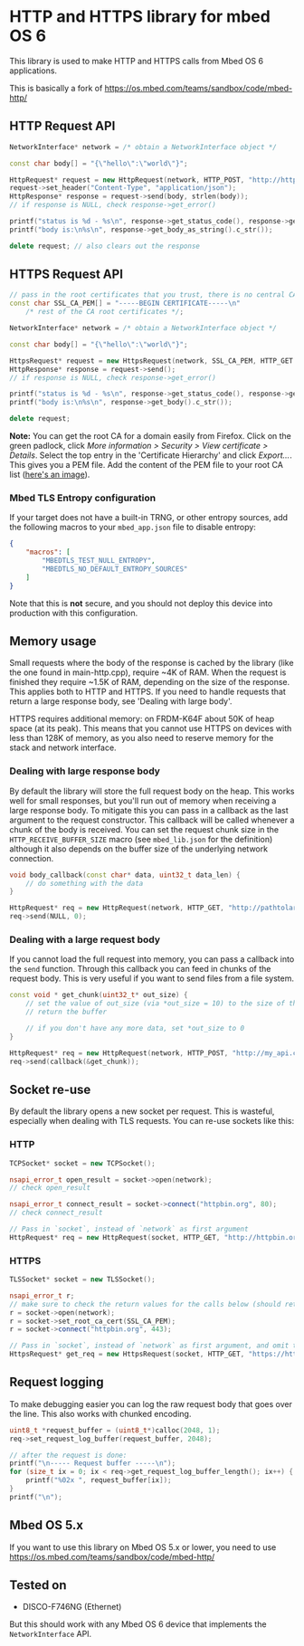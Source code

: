 # HTTP and HTTPS library for mbed OS 6

This library is used to make HTTP and HTTPS calls from Mbed OS 6 applications.

This is basically a fork of https://os.mbed.com/teams/sandbox/code/mbed-http/

## HTTP Request API

```cpp
NetworkInterface* network = /* obtain a NetworkInterface object */

const char body[] = "{\"hello\":\"world\"}";

HttpRequest* request = new HttpRequest(network, HTTP_POST, "http://httpbin.org/post");
request->set_header("Content-Type", "application/json");
HttpResponse* response = request->send(body, strlen(body));
// if response is NULL, check response->get_error()

printf("status is %d - %s\n", response->get_status_code(), response->get_status_message());
printf("body is:\n%s\n", response->get_body_as_string().c_str());

delete request; // also clears out the response
```

## HTTPS Request API

```cpp
// pass in the root certificates that you trust, there is no central CA registry in Mbed OS
const char SSL_CA_PEM[] = "-----BEGIN CERTIFICATE-----\n"
    /* rest of the CA root certificates */;

NetworkInterface* network = /* obtain a NetworkInterface object */

const char body[] = "{\"hello\":\"world\"}";

HttpsRequest* request = new HttpsRequest(network, SSL_CA_PEM, HTTP_GET "https://httpbin.org/status/418");
HttpResponse* response = request->send();
// if response is NULL, check response->get_error()

printf("status is %d - %s\n", response->get_status_code(), response->get_status_message());
printf("body is:\n%s\n", response->get_body().c_str());

delete request;
```

**Note:** You can get the root CA for a domain easily from Firefox. Click on the green padlock, click *More information > Security > View certificate > Details*. Select the top entry in the 'Certificate Hierarchy' and click *Export...*. This gives you a PEM file. Add the content of the PEM file to your root CA list ([here's an image](img/root-ca-selection.png)).

### Mbed TLS Entropy configuration

If your target does not have a built-in TRNG, or other entropy sources, add the following macros to your `mbed_app.json` file to disable entropy:

```json
{
    "macros": [
        "MBEDTLS_TEST_NULL_ENTROPY",
        "MBEDTLS_NO_DEFAULT_ENTROPY_SOURCES"
    ]
}
```

Note that this is **not** secure, and you should not deploy this device into production with this configuration.

## Memory usage

Small requests where the body of the response is cached by the library (like the one found in main-http.cpp), require ~4K of RAM. When the request is finished they require ~1.5K of RAM, depending on the size of the response. This applies both to HTTP and HTTPS. If you need to handle requests that return a large response body, see 'Dealing with large body'.

HTTPS requires additional memory: on FRDM-K64F about 50K of heap space (at its peak). This means that you cannot use HTTPS on devices with less than 128K of memory, as you also need to reserve memory for the stack and network interface.

### Dealing with large response body

By default the library will store the full request body on the heap. This works well for small responses, but you'll run out of memory when receiving a large response body. To mitigate this you can pass in a callback as the last argument to the request constructor. This callback will be called whenever a chunk of the body is received. You can set the request chunk size in the `HTTP_RECEIVE_BUFFER_SIZE` macro (see `mbed_lib.json` for the definition) although it also depends on the buffer size of the underlying network connection.

```cpp
void body_callback(const char* data, uint32_t data_len) {
    // do something with the data
}

HttpRequest* req = new HttpRequest(network, HTTP_GET, "http://pathtolargefile.com", &body_callback);
req->send(NULL, 0);
```

### Dealing with a large request body

If you cannot load the full request into memory, you can pass a callback into the `send` function. Through this callback you can feed in chunks of the request body. This is very useful if you want to send files from a file system.

```cpp
const void * get_chunk(uint32_t* out_size) {
    // set the value of out_size (via *out_size = 10) to the size of the buffer
    // return the buffer

    // if you don't have any more data, set *out_size to 0
}

HttpRequest* req = new HttpRequest(network, HTTP_POST, "http://my_api.com/upload");
req->send(callback(&get_chunk));
```

## Socket re-use

By default the library opens a new socket per request. This is wasteful, especially when dealing with TLS requests. You can re-use sockets like this:

### HTTP

```cpp
TCPSocket* socket = new TCPSocket();

nsapi_error_t open_result = socket->open(network);
// check open_result

nsapi_error_t connect_result = socket->connect("httpbin.org", 80);
// check connect_result

// Pass in `socket`, instead of `network` as first argument
HttpRequest* req = new HttpRequest(socket, HTTP_GET, "http://httpbin.org/status/418");
```

### HTTPS

```cpp
TLSSocket* socket = new TLSSocket();

nsapi_error_t r;
// make sure to check the return values for the calls below (should return NSAPI_ERROR_OK)
r = socket->open(network);
r = socket->set_root_ca_cert(SSL_CA_PEM);
r = socket->connect("httpbin.org", 443);

// Pass in `socket`, instead of `network` as first argument, and omit the `SSL_CA_PEM` argument
HttpsRequest* get_req = new HttpsRequest(socket, HTTP_GET, "https://httpbin.org/status/418");
```

## Request logging

To make debugging easier you can log the raw request body that goes over the line. This also works with chunked encoding.

```cpp
uint8_t *request_buffer = (uint8_t*)calloc(2048, 1);
req->set_request_log_buffer(request_buffer, 2048);

// after the request is done:
printf("\n----- Request buffer -----\n");
for (size_t ix = 0; ix < req->get_request_log_buffer_length(); ix++) {
    printf("%02x ", request_buffer[ix]);
}
printf("\n");
```

## Mbed OS 5.x

If you want to use this library on Mbed OS 5.x or lower, you need to use https://os.mbed.com/teams/sandbox/code/mbed-http/

## Tested on

* DISCO-F746NG (Ethernet)

But this should work with any Mbed OS 6 device that implements the `NetworkInterface` API.
